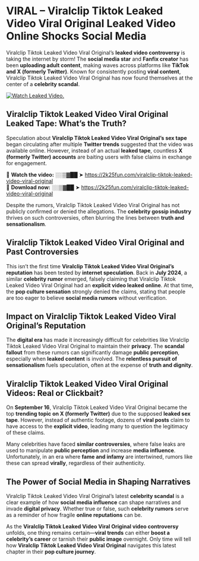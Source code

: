 # VIRAL – Viralclip Tiktok Leaked Video Viral Original Leaked Video Online Shocks Social Media 

Viralclip Tiktok Leaked Video Viral Original’s **leaked video controversy** is taking the internet by storm! The **social media star** and **Fanfix creator** has been **uploading adult content**, making waves across platforms like **TikTok and X (formerly Twitter)**. Known for consistently posting **viral content**, Viralclip Tiktok Leaked Video Viral Original has now found themselves at the center of a **celebrity scandal**.  

[![Watch Leaked Video.](https://miro.medium.com/v2/resize:fit:828/format:webp/1*cilzJN44JGOrTw9NJCrNHA.gif "Watch Leaked Video")](https://2k25fun.com/viralclip-tiktok-leaked-video-viral-original)

## **Viralclip Tiktok Leaked Video Viral Original Leaked Tape: What’s the Truth?**  
Speculation about **Viralclip Tiktok Leaked Video Viral Original’s sex tape** began circulating after multiple **Twitter trends** suggested that the video was available online. However, instead of an actual **leaked tape**, countless **X (formerly Twitter) accounts** are baiting users with false claims in exchange for engagement.  

🔹 **Watch the video:** ░░▒▓██ ➤ https://2k25fun.com/viralclip-tiktok-leaked-video-viral-original  
🔹 **Download now:** ░░▒▓██ ➤ https://2k25fun.com/viralclip-tiktok-leaked-video-viral-original  

Despite the rumors, Viralclip Tiktok Leaked Video Viral Original has not publicly confirmed or denied the allegations. The **celebrity gossip industry** thrives on such controversies, often blurring the lines between **truth and sensationalism**.  

## **Viralclip Tiktok Leaked Video Viral Original and Past Controversies**  
This isn’t the first time **Viralclip Tiktok Leaked Video Viral Original’s reputation** has been tested by **internet speculation**. Back in **July 2024**, a similar **celebrity rumor** emerged, falsely claiming that Viralclip Tiktok Leaked Video Viral Original had an **explicit video leaked online**. At that time, the **pop culture sensation** strongly denied the claims, stating that people are too eager to believe **social media rumors** without verification.  

## **Impact on Viralclip Tiktok Leaked Video Viral Original’s Reputation**  
The **digital era** has made it increasingly difficult for celebrities like Viralclip Tiktok Leaked Video Viral Original to maintain their **privacy**. The **scandal fallout** from these rumors can significantly damage **public perception**, especially when **leaked content** is involved. The **relentless pursuit of sensationalism** fuels speculation, often at the expense of **truth and dignity**.  

## **Viralclip Tiktok Leaked Video Viral Original Videos: Real or Clickbait?**  
On **September 16**, Viralclip Tiktok Leaked Video Viral Original became the top **trending topic on X (formerly Twitter)** due to the supposed **leaked sex tape**. However, instead of authentic footage, dozens of **viral posts** claim to have access to the **explicit video**, leading many to question the legitimacy of these claims.  

Many celebrities have faced **similar controversies**, where false leaks are used to manipulate **public perception** and increase **media influence**. Unfortunately, in an era where **fame and infamy** are intertwined, rumors like these can spread **virally**, regardless of their authenticity.  

## **The Power of Social Media in Shaping Narratives**  
Viralclip Tiktok Leaked Video Viral Original’s latest **celebrity scandal** is a clear example of how **social media influence** can shape narratives and invade **digital privacy**. Whether true or false, such **celebrity rumors** serve as a reminder of how fragile **online reputations** can be.  

As the **Viralclip Tiktok Leaked Video Viral Original video controversy** unfolds, one thing remains certain—**viral trends** can either **boost a celebrity’s career** or tarnish their **public image** overnight. Only time will tell how **Viralclip Tiktok Leaked Video Viral Original** navigates this latest chapter in their **pop culture journey**. 